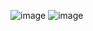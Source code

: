 ![image](https://github.com/user-attachments/assets/8a4f6441-eecd-433e-8dc6-ba55c24e9c57)
![image](https://github.com/user-attachments/assets/d41b705c-1438-49bf-904a-240f83d6cfd2)
